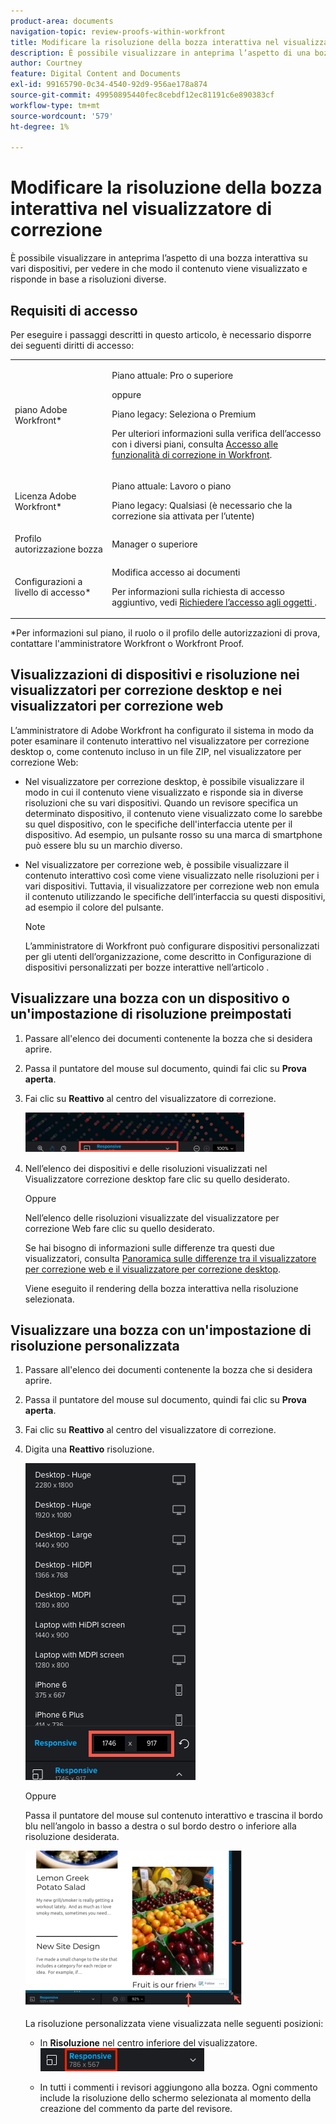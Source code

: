 ```yaml
---
product-area: documents
navigation-topic: review-proofs-within-workfront
title: Modificare la risoluzione della bozza interattiva nel visualizzatore di correzione
description: È possibile visualizzare in anteprima l’aspetto di una bozza interattiva su vari dispositivi, per vedere in che modo il contenuto viene visualizzato e risponde in base a risoluzioni diverse.
author: Courtney
feature: Digital Content and Documents
exl-id: 99165790-0c34-4540-92d9-956ae178a874
source-git-commit: 49950895440fec8cebdf12ec81191c6e890383cf
workflow-type: tm+mt
source-wordcount: '579'
ht-degree: 1%

---
```


# Modificare la risoluzione della bozza interattiva nel visualizzatore di correzione

È possibile visualizzare in anteprima l’aspetto di una bozza interattiva su vari dispositivi, per vedere in che modo il contenuto viene visualizzato e risponde in base a risoluzioni diverse.

## Requisiti di accesso

Per eseguire i passaggi descritti in questo articolo, è necessario disporre dei seguenti diritti di accesso:

<table style="table-layout:auto"> 
 <col> 
 <col> 
 <tbody> 
  <tr> 
   <td role="rowheader">piano Adobe Workfront*</td> 
   <td> <p>Piano attuale: Pro o superiore</p> <p>oppure</p> <p>Piano legacy: Seleziona o Premium</p> <p>Per ulteriori informazioni sulla verifica dell’accesso con i diversi piani, consulta <a href="/help/quicksilver/administration-and-setup/manage-workfront/configure-proofing/access-to-proofing-functionality.md" class="MCXref xref">Accesso alle funzionalità di correzione in Workfront</a>.</p> </td> 
  </tr> 
  <tr> 
   <td role="rowheader">Licenza Adobe Workfront*</td> 
   <td> <p>Piano attuale: Lavoro o piano</p> <p>Piano legacy: Qualsiasi (è necessario che la correzione sia attivata per l’utente)</p> </td> 
  </tr> 
  <tr> 
   <td role="rowheader">Profilo autorizzazione bozza </td> 
   <td>Manager o superiore</td> 
  </tr> 
  <tr> 
   <td role="rowheader">Configurazioni a livello di accesso*</td> 
   <td> <p>Modifica accesso ai documenti</p> <p>Per informazioni sulla richiesta di accesso aggiuntivo, vedi <a href="../../../../workfront-basics/grant-and-request-access-to-objects/request-access.md" class="MCXref xref">Richiedere l’accesso agli oggetti </a>.</p> </td> 
  </tr> 
 </tbody> 
</table>

&#42;Per informazioni sul piano, il ruolo o il profilo delle autorizzazioni di prova, contattare l&#39;amministratore Workfront o Workfront Proof.

## Visualizzazioni di dispositivi e risoluzione nei visualizzatori per correzione desktop e nei visualizzatori per correzione web

L’amministratore di Adobe Workfront ha configurato il sistema in modo da poter esaminare il contenuto interattivo nel visualizzatore per correzione desktop o, come contenuto incluso in un file ZIP, nel visualizzatore per correzione Web:

* Nel visualizzatore per correzione desktop, è possibile visualizzare il modo in cui il contenuto viene visualizzato e risponde sia in diverse risoluzioni che su vari dispositivi. Quando un revisore specifica un determinato dispositivo, il contenuto viene visualizzato come lo sarebbe su quel dispositivo, con le specifiche dell&#39;interfaccia utente per il dispositivo. Ad esempio, un pulsante rosso su una marca di smartphone può essere blu su un marchio diverso.

* Nel visualizzatore per correzione web, è possibile visualizzare il contenuto interattivo così come viene visualizzato nelle risoluzioni per i vari dispositivi. Tuttavia, il visualizzatore per correzione web non emula il contenuto utilizzando le specifiche dell’interfaccia su questi dispositivi, ad esempio il colore del pulsante.

   >[!NOTE]
   >
   >L’amministratore di Workfront può configurare dispositivi personalizzati per gli utenti dell’organizzazione, come descritto in Configurazione di dispositivi personalizzati per bozze interattive nell’articolo .

## Visualizzare una bozza con un dispositivo o un&#39;impostazione di risoluzione preimpostati

1. Passare all&#39;elenco dei documenti contenente la bozza che si desidera aprire.
1. Passa il puntatore del mouse sul documento, quindi fai clic su **Prova aperta**.
1. Fai clic su **Reattivo** al centro del visualizzatore di correzione.

   ![Resolution_option_in_DPV.png](assets/resolution-option-in-dpv-350x64.png)

1. Nell’elenco dei dispositivi e delle risoluzioni visualizzati nel Visualizzatore correzione desktop fare clic su quello desiderato.

   Oppure

   Nell’elenco delle risoluzioni visualizzate del visualizzatore per correzione Web fare clic su quello desiderato.

   Se hai bisogno di informazioni sulle differenze tra questi due visualizzatori, consulta [Panoramica sulle differenze tra il visualizzatore per correzione web e il visualizzatore per correzione desktop](../../../../review-and-approve-work/proofing/proofing-overview/understand-differences-between-web-viewer.md).

   Viene eseguito il rendering della bozza interattiva nella risoluzione selezionata.

## Visualizzare una bozza con un&#39;impostazione di risoluzione personalizzata

1. Passare all&#39;elenco dei documenti contenente la bozza che si desidera aprire.
1. Passa il puntatore del mouse sul documento, quindi fai clic su **Prova aperta**.
1. Fai clic su **Reattivo** al centro del visualizzatore di correzione.
1. Digita una **Reattivo** risoluzione.

   ![Type_a_custom_resolution_DPV.png](assets/type-a-custom-resolution-dpv.png)

   Oppure

   Passa il puntatore del mouse sul contenuto interattivo e trascina il bordo blu nell’angolo in basso a destra o sul bordo destro o inferiore alla risoluzione desiderata.

   ![Drag_blue_edge_for_resolution.png](assets/drag-blue-edges-for-resolution-350x251.png)

   La risoluzione personalizzata viene visualizzata nelle seguenti posizioni:

   * In **Risoluzione** nel centro inferiore del visualizzatore.\
      ![Screenshot_2018-05-15_10-27-54.png](assets/screenshot-2018-05-15-10-27-54.png)

   * In tutti i commenti i revisori aggiungono alla bozza. Ogni commento include la risoluzione dello schermo selezionata al momento della creazione del commento da parte del revisore.

